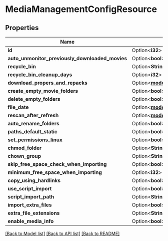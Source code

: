 # MediaManagementConfigResource

## Properties

Name | Type | Description | Notes
------------ | ------------- | ------------- | -------------
**id** | Option<**i32**> |  | [optional]
**auto_unmonitor_previously_downloaded_movies** | Option<**bool**> |  | [optional]
**recycle_bin** | Option<**String**> |  | [optional]
**recycle_bin_cleanup_days** | Option<**i32**> |  | [optional]
**download_propers_and_repacks** | Option<[**models::ProperDownloadTypes**](ProperDownloadTypes.md)> |  | [optional]
**create_empty_movie_folders** | Option<**bool**> |  | [optional]
**delete_empty_folders** | Option<**bool**> |  | [optional]
**file_date** | Option<[**models::FileDateType**](FileDateType.md)> |  | [optional]
**rescan_after_refresh** | Option<[**models::RescanAfterRefreshType**](RescanAfterRefreshType.md)> |  | [optional]
**auto_rename_folders** | Option<**bool**> |  | [optional]
**paths_default_static** | Option<**bool**> |  | [optional]
**set_permissions_linux** | Option<**bool**> |  | [optional]
**chmod_folder** | Option<**String**> |  | [optional]
**chown_group** | Option<**String**> |  | [optional]
**skip_free_space_check_when_importing** | Option<**bool**> |  | [optional]
**minimum_free_space_when_importing** | Option<**i32**> |  | [optional]
**copy_using_hardlinks** | Option<**bool**> |  | [optional]
**use_script_import** | Option<**bool**> |  | [optional]
**script_import_path** | Option<**String**> |  | [optional]
**import_extra_files** | Option<**bool**> |  | [optional]
**extra_file_extensions** | Option<**String**> |  | [optional]
**enable_media_info** | Option<**bool**> |  | [optional]

[[Back to Model list]](../README.md#documentation-for-models) [[Back to API list]](../README.md#documentation-for-api-endpoints) [[Back to README]](../README.md)


